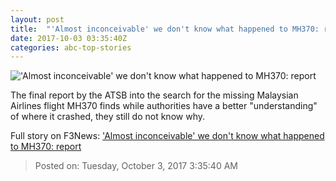 ```yaml
---
layout: post
title:  "'Almost inconceivable' we don't know what happened to MH370: report"
date: 2017-10-03 03:35:40Z
categories: abc-top-stories
---
```


!['Almost inconceivable' we don't know what happened to MH370: report](http://www.abc.net.au/news/image/6289482-1x1-700x700.jpg)

The final report by the ATSB into the search for the missing Malaysian Airlines flight MH370 finds while authorities have a better "understanding" of where it crashed, they still do not know why.


Full story on F3News: ['Almost inconceivable' we don't know what happened to MH370: report](http://www.f3nws.com/n/kEntkD)

> Posted on: Tuesday, October 3, 2017 3:35:40 AM
